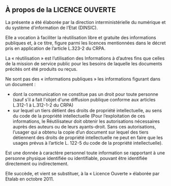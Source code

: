 ## À propos de la LICENCE OUVERTE

La présente a été élaborée par la direction interministérielle du numérique et du système d’information de l’Etat (DINSIC).

Elle a vocation à faciliter la réutilisation libre et gratuite des informations publiques et, à ce titre, figure parmi les licences mentionnées dans le décret pris en application de l’article L.323-2 du CRPA.

La « réutilisation » est l’utilisation des Informations à d’autres fins que celles de la mission de service public pour les besoins de laquelle les documents précités ont été produits ou reçus.

Ne sont pas des « informations publiques » les informations figurant dans un document :
- dont la communication ne constitue pas un droit pour toute personne (sauf s’il a fait l'objet d'une diffusion publique conforme aux articles L.312-1 à L.312-1-2 du CRPA)
- sur lequel un tiers détient des droits de propriété intellectuelle, au sens du code de la propriété intellectuelle (Pour l’exploitation de ces informations, le Réutilisateur doit obtenir les autorisations nécessaires auprès des auteurs ou de leurs ayants-droit. Sans ces autorisations, l’usager qui a obtenu la copie d’un document sur lequel des tiers détiennent des droits de propriété intellectuelle ne peut en faire que les usages prévus à l’article L. 122-5 du code de la propriété intellectuelle).

Est une donnée à caractère personnel toute information se rapportant à une personne physique identifiée ou identifiable, pouvant être identifiée directement ou indirectement.

Elle succède, et vient se substituer, à la « Licence Ouverte » élaborée par Etalab en octobre 2011.
